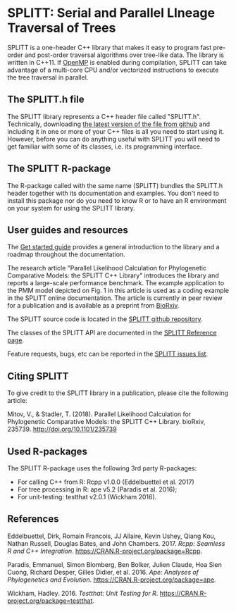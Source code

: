 
<!-- README.md is generated from README.Rmd. Please edit that file -->
SPLITT: Serial and Parallel LIneage Traversal of Trees
======================================================

SPLITT is a one-header C++ library that makes it easy to program fast pre-order and post-order traversal algorithms over tree-like data. The library is written in C++11. If [OpenMP](https://www.openmp.org) is enabled during compilation, SPLITT can take advantage of a multi-core CPU and/or vectorized instructions to execute the tree traversal in parallel.

The SPLITT.h file
-----------------

The SPLITT library represents a C++ header file called "SPLITT.h". Technically, downloading [the latest version of the file from github](https://github.com/venelin/SPLITT/raw/master/src/SPLITT.h) and including it in one or more of your C++ files is all you need to start using it. However, before you can do anything useful with SPLITT you will need to get familiar with some of its classes, i.e. its programming interface.

The SPLITT R-package
--------------------

The R-package called with the same name (SPLITT) bundles the SPLITT.h header together with its documentation and examples. You don't need to install this package nor do you need to know R or to have an R environment on your system for using the SPLITT library.

User guides and resources
-------------------------

The [Get started guide](https://venelin.github.io/SPLITT/articles/SPLITT.html) provides a general introduction to the library and a roadmap throughout the documentation.

The research article "Parallel Likelihood Calculation for Phylogenetic Comparative Models: the SPLITT C++ Library" introduces the library and reports a large-scale performance benchmark. The example application to the PMM model depicted on Fig. 1 in this article is used as a coding example in the SPLITT online documentation. The article is currently in peer review for a publication and is available as a preprint from [BioRxiv](https://www.biorxiv.org/content/early/2018/10/29/235739).

The SPLITT source code is located in the [SPLITT github repository](https://github.com/venelin/SPLITT).

The classes of the SPLITT API are documented in the [SPLITT Reference page](https://venelin.github.io/SPLITT/reference/SPLITT.html).

Feature requests, bugs, etc can be reported in the [SPLITT issues list](https://github.com/venelin/SPLITT/issues).

Citing SPLITT
-------------

To give credit to the SPLITT library in a publication, please cite the following article:

Mitov, V., & Stadler, T. (2018). Parallel Likelihood Calculation for Phylogenetic Comparative Models: the SPLITT C++ Library. bioRxiv, 235739. <http://doi.org/10.1101/235739>

Used R-packages
---------------

The SPLITT R-package uses the following 3rd party R-packages:

-   For calling C++ from R: Rcpp v1.0.0 (Eddelbuettel et al. 2017)
-   For tree processing in R: ape v5.2 (Paradis et al. 2016);
-   For unit-testing: testthat v2.0.1 (Wickham 2016).

References
----------

Eddelbuettel, Dirk, Romain Francois, JJ Allaire, Kevin Ushey, Qiang Kou, Nathan Russell, Douglas Bates, and John Chambers. 2017. *Rcpp: Seamless R and C++ Integration*. <https://CRAN.R-project.org/package=Rcpp>.

Paradis, Emmanuel, Simon Blomberg, Ben Bolker, Julien Claude, Hoa Sien Cuong, Richard Desper, Gilles Didier, et al. 2016. *Ape: Analyses of Phylogenetics and Evolution*. <https://CRAN.R-project.org/package=ape>.

Wickham, Hadley. 2016. *Testthat: Unit Testing for R*. <https://CRAN.R-project.org/package=testthat>.
